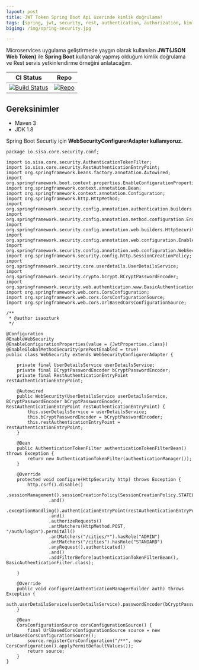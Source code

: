 ```yaml
---
layout: post
title: JWT Token Spring Boot Api üzerinde kimlik doğrulama!
tags: [spring, jwt, security, rest, authentication, authorization, kimlik dogrulama]
bigimg: /img/spring-security.jpg

---
```


Microservices uygulama geliştirmede yaygın olarak kullanılan **JWT(JSON Web Token)** ile **Spring Boot** kullanarak yapmış olduğum kimlik doğrulama ve Rest servis yetkinlendirme örneğini anlatacağım.

CI Status | Repo 
--------- | ----
[![Build Status](https://travis-ci.org/sisa/spring-security-with-jwt.svg?branch=master)](https://travis-ci.org/sisa) | [![Repo](https://sisa.github.io//img/GitHub-Mark-32px.png)](https://github.com/sisa/spring-security-with-jwt)

## Gereksinimler    

   + Maven 3 
   + JDK 1.8    

Spring Boot Securtiy için **WebSecurityConfigurerAdapter kullanıyoruz.**

~~~
package io.sisa.core.security.conf;

import io.sisa.core.security.AuthenticationTokenFilter;
import io.sisa.core.security.RestAuthenticationEntryPoint;
import org.springframework.beans.factory.annotation.Autowired;
import org.springframework.boot.context.properties.EnableConfigurationProperties;
import org.springframework.context.annotation.Bean;
import org.springframework.context.annotation.Configuration;
import org.springframework.http.HttpMethod;
import org.springframework.security.config.annotation.authentication.builders.AuthenticationManagerBuilder;
import org.springframework.security.config.annotation.method.configuration.EnableGlobalMethodSecurity;
import org.springframework.security.config.annotation.web.builders.HttpSecurity;
import org.springframework.security.config.annotation.web.configuration.EnableWebSecurity;
import org.springframework.security.config.annotation.web.configuration.WebSecurityConfigurerAdapter;
import org.springframework.security.config.http.SessionCreationPolicy;
import org.springframework.security.core.userdetails.UserDetailsService;
import org.springframework.security.crypto.bcrypt.BCryptPasswordEncoder;
import org.springframework.security.web.authentication.www.BasicAuthenticationFilter;
import org.springframework.web.cors.CorsConfiguration;
import org.springframework.web.cors.CorsConfigurationSource;
import org.springframework.web.cors.UrlBasedCorsConfigurationSource;

/**
 * @author isaozturk
 */

@Configuration
@EnableWebSecurity
@EnableConfigurationProperties(value = {JwtProperties.class})
@EnableGlobalMethodSecurity(prePostEnabled = true)
public class WebSecurity extends WebSecurityConfigurerAdapter {

	private final UserDetailsService userDetailsService;
	private final BCryptPasswordEncoder bCryptPasswordEncoder;
	private final RestAuthenticationEntryPoint restAuthenticationEntryPoint;

	@Autowired
	public WebSecurity(UserDetailsService userDetailsService, BCryptPasswordEncoder bCryptPasswordEncoder, RestAuthenticationEntryPoint restAuthenticationEntryPoint) {
		this.userDetailsService = userDetailsService;
		this.bCryptPasswordEncoder = bCryptPasswordEncoder;
		this.restAuthenticationEntryPoint = restAuthenticationEntryPoint;
	}

	@Bean
	public AuthenticationTokenFilter authenticationTokenFilterBean() throws Exception {
		return new AuthenticationTokenFilter(authenticationManager());
	}

	@Override
	protected void configure(HttpSecurity http) throws Exception {
		http.csrf().disable()
				.sessionManagement().sessionCreationPolicy(SessionCreationPolicy.STATELESS)
				.and()
				.exceptionHandling().authenticationEntryPoint(restAuthenticationEntryPoint)
				.and()
				.authorizeRequests()
				.antMatchers(HttpMethod.POST, "/auth/login").permitAll()
				.antMatchers("/cities/*").hasRole("ADMIN")
				.antMatchers("/cities").hasRole("STANDARD")
				.anyRequest().authenticated()
				.and()
				.addFilterBefore(authenticationTokenFilterBean(), BasicAuthenticationFilter.class);

	}

	@Override
	public void configure(AuthenticationManagerBuilder auth) throws Exception {
		auth.userDetailsService(userDetailsService).passwordEncoder(bCryptPasswordEncoder);
	}

	@Bean
	CorsConfigurationSource corsConfigurationSource() {
		final UrlBasedCorsConfigurationSource source = new UrlBasedCorsConfigurationSource();
		source.registerCorsConfiguration("/**", new CorsConfiguration().applyPermitDefaultValues());
		return source;
	}
}
~~~


